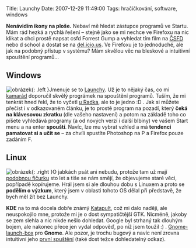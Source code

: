 Title: Launchy
Date: 2007-12-29 11:49:00
Tags: hračičkování, software, windows

**Nenávidím ikony na ploše.** Nebaví mě hledat zástupce programů ve Startu. Mám rád hezká a rychlá řešení – stejně jako se mi nechce ve Firefoxu na nic klikat a chci prostě napsat csfd Forrest Gump a vyhledat tím film na [ČSFD](http://www.csfd.cz) nebo d school a dostat se na [del.icio.us](http://del.icio.us/littlemaple/school). Ve Firefoxu je to jednoduché, ale jak na podobný přístup v systému? Mám skvělou věc na bleskové a intuitivní spouštění programů…

## Windows

![obrázek]({static}/images/31.jpg){: .left }Jmenuje se to [Launchy](http://www.launchy.net/). Už je to nějaký čas, co mi [kamarád](http://www.ctenari.info/) doporučil skvělý prográmek na spouštění programů. Tuším, že mi tenkrát hned řekl, že to vyčetl [u Radka](http://myego.cz/item/launchy-rychle-spousteni-programu-pro-windows/category/pc-software), ale to je jedno :D . Jak si můžete přečíst i v odkazovaném článku, je to prostě program na pozadí, který **čeká na klávesovou zkratku** (dle vašeho nastavení) a potom na základě toho co píšete vyhledává programy (a od nových verzí i další blbiny) ve vašem Start menu a na enter **spouští**. Navíc, lze mu vybrat vzhled a má **tendenci pamatovat si a učit se** – za chvíli spustíte Photoshop na P a Firefox pouze zadáním F.

## Linux

![obrázek]({static}/images/32.jpg){: .right }O jabkách psát ani nebudu, protože tam už mají [podobnou fičurku](http://theappleblog.com/2005/02/18/quicksilver-changes-everything/) sto let a tiše se nám smějí, že objevujeme staré věci, popřípadě kopírujeme. Hrál jsem si ale dlouhou dobu s Linuxem a proto se **podělím o výzkum**, který jsem v oblasti tohoto OS dělal při představě, že bych měl žít bez Launchy.

**KDE** na to má docela dobře známý [Katapult](http://katapult.kde.org/screenshots), což mi dalo naději, ale neuspokojilo mne, protože mi je o dost sympatičtější GTK. Nicméně, jakoby se zem slehla a nic nikde nešlo dohledat. Google byl strhaný tak dlouhým bojem, ale nakonec přece jen vydal odpověď, po níž jsem toužil :) . [Gnome-launch-box](http://developer.imendio.com/projects/gnome-launch-box) pro **Gnome**. Ale pozor, je trochu bugový a navíc není zrovna intuitivní jeho [první spuštění](http://developer.imendio.com/node/77) (také dost težce dohledatelný odkaz).
